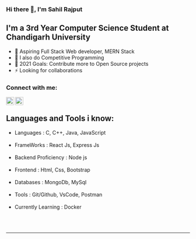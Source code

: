 ### Hi there 👋, I'm Sahil Rajput 

## I'm a 3rd Year Computer Science Student at Chandigarh University

- 🔭 Aspiring Full Stack Web developer, MERN Stack
- 👯 I also do Competitive Programming
- 🥅 2021 Goals: Contribute more to Open Source projects
- ⚡ Looking for collaborations


### Connect with me:

[<img align="left" alt="sahil | LinkedIn" width="22px" src="https://cdn.jsdelivr.net/npm/simple-icons@v3/icons/linkedin.svg" />][linkedin]
[<img align="left" alt="sahil | Instagram" width="22px" src="https://cdn.jsdelivr.net/npm/simple-icons@v3/icons/instagram.svg" />][instagram]

<br />

## Languages and Tools i know:

-  Languages           : C, C++, Java, JavaScript <br /> <br /> 
-  FrameWorks          : React Js, Express Js     <br /> <br />
-  Backend Proficiency : Node js                  <br /> <br />
-  Frontend            : Html, Css, Bootstrap     <br /> <br />
-  Databases           : MongoDb, MySql           <br /> <br />
-  Tools               : Git/Github, VsCode, Postman  <br /> <br />
-  Currently Learning  : Docker

<br />
<br />

---


[instagram]: https://www.instagram.com/sahil_rajput_20/
[linkedin]: https://www.linkedin.com/in/sahil-rajput-a36a241a2/

